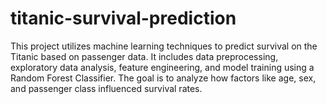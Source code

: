 # titanic-survival-prediction
This project utilizes machine learning techniques to predict survival on the Titanic based on passenger data. It includes data preprocessing, exploratory data analysis, feature engineering, and model training using a Random Forest Classifier. The goal is to analyze how factors like age, sex, and passenger class influenced survival rates.
